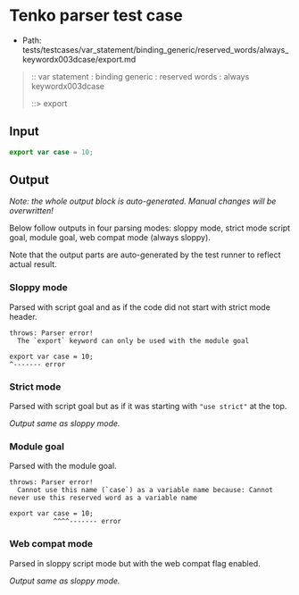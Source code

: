 # Tenko parser test case

- Path: tests/testcases/var_statement/binding_generic/reserved_words/always_keywordx003dcase/export.md

> :: var statement : binding generic : reserved words : always keywordx003dcase
>
> ::> export

## Input

`````js
export var case = 10;
`````

## Output

_Note: the whole output block is auto-generated. Manual changes will be overwritten!_

Below follow outputs in four parsing modes: sloppy mode, strict mode script goal, module goal, web compat mode (always sloppy).

Note that the output parts are auto-generated by the test runner to reflect actual result.

### Sloppy mode

Parsed with script goal and as if the code did not start with strict mode header.

`````
throws: Parser error!
  The `export` keyword can only be used with the module goal

export var case = 10;
^------- error
`````

### Strict mode

Parsed with script goal but as if it was starting with `"use strict"` at the top.

_Output same as sloppy mode._

### Module goal

Parsed with the module goal.

`````
throws: Parser error!
  Cannot use this name (`case`) as a variable name because: Cannot never use this reserved word as a variable name

export var case = 10;
           ^^^^------- error
`````


### Web compat mode

Parsed in sloppy script mode but with the web compat flag enabled.

_Output same as sloppy mode._
